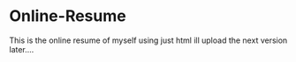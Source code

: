 # Online-Resume
This is the online resume of myself using just html ill upload the next version later....
